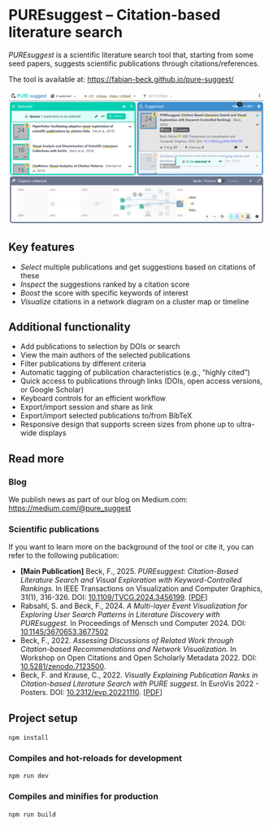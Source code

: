 # PUREsuggest – Citation-based literature search

_PUREsuggest_ is a scientific literature search tool that, starting from some seed papers, suggests scientific publications through citations/references.

The tool is available at: https://fabian-beck.github.io/pure-suggest/

![Interface of PUREsuggest](pure_suggest.png)

## Key features

- _Select_ multiple publications and get suggestions based on citations of these
- _Inspect_ the suggestions ranked by a citation score
- _Boost_ the score with specific keywords of interest
- _Visualize_ citations in a network diagram on a cluster map or timeline

## Additional functionality

- Add publications to selection by DOIs or search
- View the main authors of the selected publications
- Filter publications by different criteria
- Automatic tagging of publication characteristics (e.g., ”highly cited”)
- Quick access to publications through links (DOIs, open access versions, or Google Scholar)
- Keyboard controls for an efficient workflow
- Export/import session and share as link
- Export/import selected publications to/from BibTeX
- Responsive design that supports screen sizes from phone up to ultra-wide displays

## Read more

### Blog

We publish news as part of our blog on Medium.com: https://medium.com/@pure_suggest

### Scientific publications

If you want to learn more on the background of the tool or cite it, you can refer to the following publication:

- **[Main Publication]** Beck, F., 2025. _PUREsuggest: Citation-Based Literature Search and Visual Exploration with Keyword-Controlled Rankings._ In IEEE Transactions on Visualization and Computer Graphics, 31(1), 316-326. DOI: [10.1109/TVCG.2024.3456199](https://doi.org/10.1109/TVCG.2024.3456199). [[PDF](https://arxiv.org/pdf/2408.02508)]
- Rabsahl, S. and Beck, F., 2024. _A Multi-layer Event Visualization for Exploring User Search Patterns in Literature Discovery with PUREsuggest._ In Proceedings of Mensch und Computer 2024. DOI: [10.1145/3670653.3677502](https://doi.org/10.1145/3670653.3677502)
- Beck, F., 2022. _Assessing Discussions of Related Work through Citation-based Recommendations and Network Visualization._ In Workshop on Open Citations and Open Scholarly Metadata 2022. DOI: [10.5281/zenodo.7123500](https://doi.org/10.5281/zenodo.7123500).
- Beck, F. and Krause, C., 2022. _Visually Explaining Publication Ranks in Citation-based Literature Search with PURE suggest._ In EuroVis 2022 - Posters. DOI: [10.2312/evp.20221110](https://diglib.eg.org/handle/10.2312/evp20221110). [[PDF](https://diglib.eg.org/bitstream/handle/10.2312/evp20221110/019-021.pdf)]

## Project setup

```
npm install
```

### Compiles and hot-reloads for development

```
npm run dev
```

### Compiles and minifies for production

```
npm run build
```
